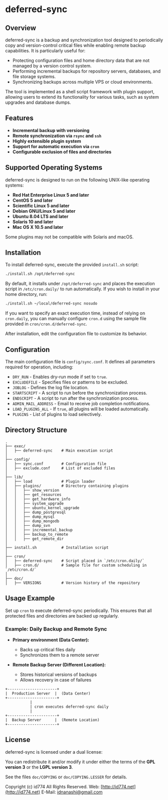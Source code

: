 # deferred-sync

## Overview

deferred-sync is a backup and synchronization tool designed to periodically copy and version-control critical files while enabling remote backup capabilities. It is particularly useful for:

- Protecting configuration files and home directory data that are not managed by a version control system.
- Performing incremental backups for repository servers, databases, and file storage systems.
- Synchronizing backups across multiple VPS or cloud environments.

The tool is implemented as a shell script framework with plugin support, allowing users to extend its functionality for various tasks, such as system upgrades and database dumps.

## Features

- **Incremental backup with versioning**
- **Remote synchronization via `rsync` and `ssh`**
- **Highly extensible plugin system**
- **Support for automatic execution via `cron`**
- **Configurable exclusion of files and directories**

## Supported Operating Systems

deferred-sync is designed to run on the following UNIX-like operating systems:

- **Red Hat Enterprise Linux 5 and later**
- **CentOS 5 and later**
- **Scientific Linux 5 and later**
- **Debian GNU/Linux 5 and later**
- **Ubuntu 8.04 LTS and later**
- **Solaris 10 and later**
- **Mac OS X 10.5 and later**

Some plugins may not be compatible with Solaris and macOS.

## Installation

To install deferred-sync, execute the provided `install.sh` script:

```sh
./install.sh /opt/deferred-sync
```

By default, it installs under `/opt/deferred-sync` and places the execution script in `/etc/cron.daily/` to run automatically. If you wish to install in your home directory, run:

```sh
./install.sh ~/local/deferred-sync nosudo
```

If you want to specify an exact execution time, instead of relying on `cron.daily`, you can manually configure `cron.d` using the sample file provided in `cron/cron.d/deferred-sync`.

After installation, edit the configuration file to customize its behavior.

## Configuration

The main configuration file is `config/sync.conf`. It defines all parameters required for operation, including:

- `DRY_RUN` - Enables dry-run mode if set to `true`.
- `EXCLUDEFILE` - Specifies files or patterns to be excluded.
- `JOBLOG` - Defines the log file location.
- `STARTSCRIPT` - A script to run before the synchronization process.
- `ENDSCRIPT` - A script to run after the synchronization process.
- `ADMIN_MAIL_ADDRESS` - Email to receive job completion notifications.
- `LOAD_PLUGINS_ALL` - If `true`, all plugins will be loaded automatically.
- `PLUGINS` - List of plugins to load selectively.

## Directory Structure

```
.
├── exec/
│   ├── deferred-sync    # Main execution script
│
├── config/
│   ├── sync.conf        # Configuration file
│   ├── exclude.conf     # List of excluded files
│
├── lib/
│   ├── load             # Plugin loader
│   ├── plugins/         # Directory containing plugins
│   │   ├── show_version
│   │   ├── get_resources
│   │   ├── get_hardware_info
│   │   ├── system_upgrade
│   │   ├── ubuntu_kernel_upgrade
│   │   ├── dump_postgresql
│   │   ├── dump_mysql
│   │   ├── dump_mongodb
│   │   ├── dump_svn
│   │   ├── incremental_backup
│   │   ├── backup_to_remote
│   │   ├── get_remote_dir
│
├── install.sh           # Installation script
│
├── cron/
│   ├── deferred-sync    # Script placed in `/etc/cron.daily/`
│   ├── cron.d/          # Sample file for custom scheduling in `/etc/cron.d/`
│
├── doc/
│   ├── VERSIONS         # Version history of the repository
```

## Usage Example

Set up `cron` to execute deferred-sync periodically. This ensures that all protected files and directories are backed up regularly.

### **Example: Daily Backup and Remote Sync**

- **Primary environment (Data Center):**
  - Backs up critical files daily
  - Synchronizes them to a remote server

- **Remote Backup Server (Different Location):**
  - Stores historical versions of backups
  - Allows recovery in case of failures

```
+----------------------+
|  Production Server  |  (Data Center)
+----------------------+
           |
           | cron executes deferred-sync daily
           |
+----------------------+
|  Backup Server      |  (Remote Location)
+----------------------+
```

## License

deferred-sync is licensed under a dual license:

You can redistribute it and/or modify it under either the terms of the **GPL version 3** or the **LGPL version 3**.

See the files `doc/COPYING` or `doc/COPYING.LESSER` for details.

Copyright (c) id774 All Rights Reserved.
Web: [http://id774.net](http://id774.net)
E-Mail: [idnanashi@gmail.com](mailto:idnanashi@gmail.com)

